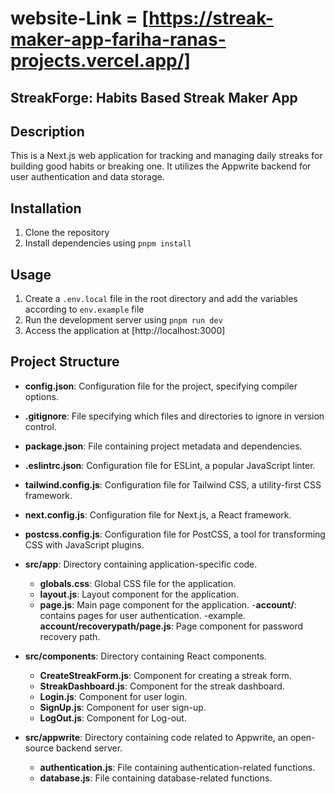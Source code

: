 # website-Link = [https://streak-maker-app-fariha-ranas-projects.vercel.app/]

## StreakForge: Habits Based Streak Maker App

## Description

This is a Next.js web application for tracking and managing daily streaks for building good habits or breaking one. It utilizes the Appwrite backend for user authentication and data storage.

## Installation

1. Clone the repository
2. Install dependencies using `pnpm install`

## Usage

1. Create a `.env.local` file in the root directory and add the variables according to `env.example` file
2. Run the development server using `pnpm run dev`
3. Access the application at [http://localhost:3000]

## Project Structure

- **config.json**: Configuration file for the project, specifying compiler options.
- **.gitignore**: File specifying which files and directories to ignore in version control.
- **package.json**: File containing project metadata and dependencies.
- **.eslintrc.json**: Configuration file for ESLint, a popular JavaScript linter.
- **tailwind.config.js**: Configuration file for Tailwind CSS, a utility-first CSS framework.
- **next.config.js**: Configuration file for Next.js, a React framework.
- **postcss.config.js**: Configuration file for PostCSS, a tool for transforming CSS with JavaScript plugins.

- **src/app**: Directory containing application-specific code.
  - **globals.css**: Global CSS file for the application.
  - **layout.js**: Layout component for the application.
  - **page.js**: Main page component for the application.
  -**account/**: contains pages for user authentication.
  -example. **account/recoverypath/page.js**: Page component for password recovery path.

- **src/components**: Directory containing React components.
  - **CreateStreakForm.js**: Component for creating a streak form.
  - **StreakDashboard.js**: Component for the streak dashboard.
  - **Login.js**: Component for user login.
  - **SignUp.js**: Component for user sign-up.
  - **LogOut.js**: Component for Log-out.

- **src/appwrite**: Directory containing code related to Appwrite, an open-source backend server.
  - **authentication.js**: File containing authentication-related functions.
  - **database.js**: File containing database-related functions.

